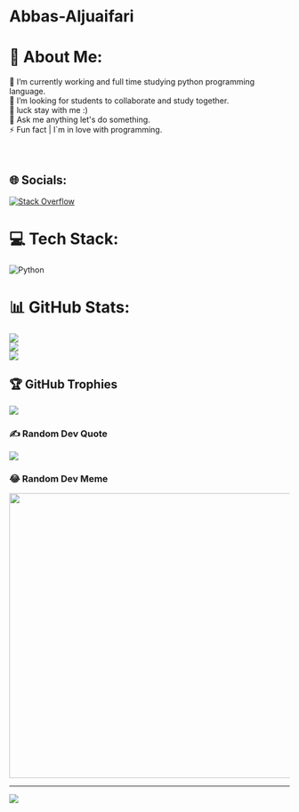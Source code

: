 # Abbas-Aljuaifari
# 💫 About Me:
🔭 I’m currently working and full time studying python programming language.<br>👯 I’m looking for students to collaborate and study together.<br>🌱 luck stay with me :)<br>💬 Ask me anything let's do something.<br>⚡ Fun fact | I´m in love with programming.<br><br><br>


## 🌐 Socials:
[![Stack Overflow](https://img.shields.io/badge/-Stackoverflow-FE7A16?logo=stack-overflow&logoColor=white)](https://stackoverflow.com/users/20732607) 

# 💻 Tech Stack:
![Python](https://img.shields.io/badge/python-3670A0?style=flat&logo=python&logoColor=ffdd54)
# 📊 GitHub Stats:
![](https://github-readme-stats.vercel.app/api?username=Abbas-Aljuaifari&theme=algolia&hide_border=false&include_all_commits=false&count_private=false)<br/>
![](https://github-readme-streak-stats.herokuapp.com/?user=Abbas-Aljuaifari&theme=algolia&hide_border=false)<br/>
![](https://github-readme-stats.vercel.app/api/top-langs/?username=Abbas-Aljuaifari&theme=algolia&hide_border=false&include_all_commits=false&count_private=false&layout=compact)

## 🏆 GitHub Trophies
![](https://github-profile-trophy.vercel.app/?username=Abbas-Aljuaifari&theme=buddhism&no-frame=false&no-bg=true&margin-w=4)

### ✍️ Random Dev Quote
![](https://quotes-github-readme.vercel.app/api?type=vetical&theme=light)

### 😂 Random Dev Meme
<img src="https://random-memer.herokuapp.com/" width="512px"/>

---
[![](https://visitcount.itsvg.in/api?id=Abbas-Aljuaifari&icon=5&color=6)](https://visitcount.itsvg.in)

<!-- Proudly created with GPRM ( https://gprm.itsvg.in ) -->
